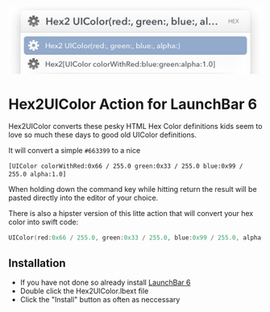 ![Hex2UIColor in action](Screenshots/Screenshot.png)

# Hex2UIColor Action for LaunchBar 6

Hex2UIColor converts these pesky HTML Hex Color definitions kids seem to love so much these days to good old UIColor definitions.

It will convert a simple `#663399` to a nice

```objc
[UIColor colorWithRed:0x66 / 255.0 green:0x33 / 255.0 blue:0x99 / 255.0 alpha:1.0]
```

When holding down the command key while hitting return the result will be pasted directly into the editor of your choice.

There is also a hipster version of this litte action that will convert your hex color into swift code:

```swift
UIColor(red:0x66 / 255.0, green:0x33 / 255.0, blue:0x99 / 255.0, alpha:1.0)
```

## Installation

- If you have not done so already install [LaunchBar 6](http://www.obdev.at/products/launchbar/index.html) 
- Double click the Hex2UIColor.lbext file
- Click the "Install" button as often as neccessary
